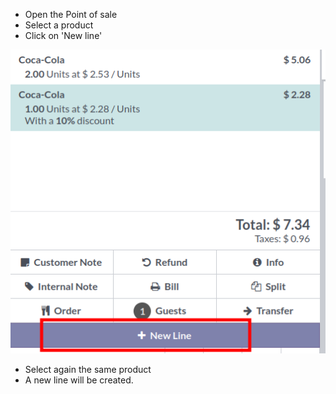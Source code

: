 - Open the Point of sale
- Select a product
- Click on 'New line'

![](../static/description/new_line_button.png)

- Select again the same product
- A new line will be created.
